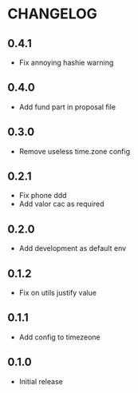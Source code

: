# CHANGELOG

## 0.4.1

* Fix annoying hashie warning

## 0.4.0

* Add fund part in proposal file

## 0.3.0

* Remove useless time.zone config

## 0.2.1

* Fix phone ddd
* Add valor cac as required

## 0.2.0

* Add development as default env

## 0.1.2

* Fix on utils justify value

## 0.1.1

* Add config to timezeone

## 0.1.0

* Initial release
